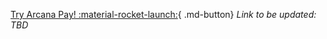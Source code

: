 [Try Arcana Pay! :material-rocket-launch:](https://demo.arcana.network){ .md-button} *Link to be updated: TBD*